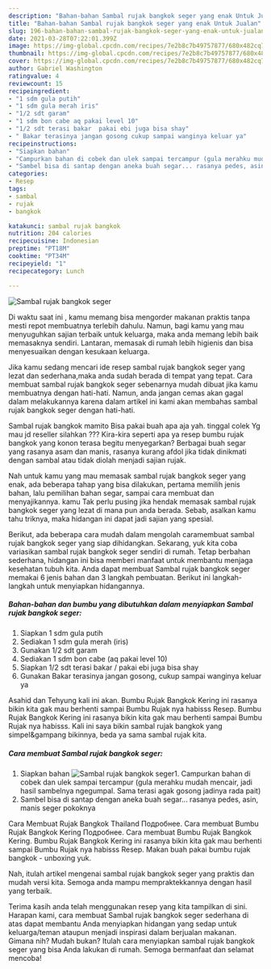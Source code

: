 ```yaml
---
description: "Bahan-bahan Sambal rujak bangkok seger yang enak Untuk Jualan"
title: "Bahan-bahan Sambal rujak bangkok seger yang enak Untuk Jualan"
slug: 196-bahan-bahan-sambal-rujak-bangkok-seger-yang-enak-untuk-jualan
date: 2021-03-28T07:22:01.399Z
image: https://img-global.cpcdn.com/recipes/7e2b8c7b49757877/680x482cq70/sambal-rujak-bangkok-seger-foto-resep-utama.jpg
thumbnail: https://img-global.cpcdn.com/recipes/7e2b8c7b49757877/680x482cq70/sambal-rujak-bangkok-seger-foto-resep-utama.jpg
cover: https://img-global.cpcdn.com/recipes/7e2b8c7b49757877/680x482cq70/sambal-rujak-bangkok-seger-foto-resep-utama.jpg
author: Gabriel Washington
ratingvalue: 4
reviewcount: 15
recipeingredient:
- "1 sdm gula putih"
- "1 sdm gula merah iris"
- "1/2 sdt garam"
- "1 sdm bon cabe aq pakai level 10"
- "1/2 sdt terasi bakar  pakai ebi juga bisa shay"
- " Bakar terasinya jangan gosong cukup sampai wanginya keluar ya"
recipeinstructions:
- "Siapkan bahan"
- "Campurkan bahan di cobek dan ulek sampai tercampur (gula merahku mudah mencair, jadi hasil sambelnya ngegumpal. Sama terasi agak gosong jadinya rada pait)"
- "Sambel bisa di santap dengan aneka buah segar... rasanya pedes, asin, manis seger pokoknya"
categories:
- Resep
tags:
- sambal
- rujak
- bangkok

katakunci: sambal rujak bangkok 
nutrition: 204 calories
recipecuisine: Indonesian
preptime: "PT18M"
cooktime: "PT34M"
recipeyield: "1"
recipecategory: Lunch

---
```



![Sambal rujak bangkok seger](https://img-global.cpcdn.com/recipes/7e2b8c7b49757877/680x482cq70/sambal-rujak-bangkok-seger-foto-resep-utama.jpg)

Di waktu  saat ini , kamu memang bisa mengorder makanan praktis tanpa mesti repot membuatnya terlebih dahulu. Namun, bagi kamu yang mau menyuguhkan sajian terbaik untuk keluarga, maka anda memang lebih baik memasaknya sendiri. Lantaran, memasak di rumah lebih higienis dan bisa menyesuaikan dengan kesukaan keluarga.

Jika kamu sedang mencari ide resep sambal rujak bangkok seger yang lezat dan sederhana,maka anda sudah berada di tempat yang tepat. Cara membuat sambal rujak bangkok seger  sebenarnya mudah dibuat jika kamu membuatnya dengan hati-hati. Namun, anda jangan cemas akan gagal dalam melakukannya 
karena dalam artikel ini kami akan membahas sambal rujak bangkok seger dengan hati-hati.  

Sambal rujak bangkok mamito Bisa pakai buah apa aja yah. tinggal colek Yg mau jd reseller silahkan ??? Kira-kira seperti apa ya resep bumbu rujak bangkok yang konon terasa begitu menyegarkan? Berbagai buah segar yang rasanya asam dan manis, rasanya kurang afdol jika tidak dinikmati dengan sambal atau tidak diolah menjadi sajian rujak.

Nah untuk kamu yang mau memasak sambal rujak bangkok seger yang enak, ada beberapa tahap yang bisa dilakukan, pertama memilih jenis bahan, lalu pemilihan bahan segar, sampai cara membuat dan menyajikannya. kamu Tak perlu pusing jika hendak memasak sambal rujak bangkok seger yang lezat di mana pun anda berada. Sebab, asalkan kamu  tahu triknya, maka hidangan ini dapat jadi sajian yang spesial.

Berikut, ada beberapa cara mudah dalam mengolah caramembuat sambal rujak bangkok seger yang siap dihidangkan. Sekarang, yuk kita coba variasikan sambal rujak bangkok seger sendiri di rumah. Tetap berbahan sederhana, hidangan ini bisa memberi manfaat untuk membantu menjaga kesehatan tubuh kita. Anda dapat membuat Sambal rujak bangkok seger memakai 6 jenis bahan dan 3 langkah pembuatan. Berikut ini langkah-langkah untuk menyiapkan hidangannya.

<!--inarticleads1-->

##### Bahan-bahan dan bumbu yang dibutuhkan dalam menyiapkan Sambal rujak bangkok seger:

1. Siapkan 1 sdm gula putih
1. Sediakan 1 sdm gula merah (iris)
1. Gunakan 1/2 sdt garam
1. Sediakan 1 sdm bon cabe (aq pakai level 10)
1. Siapkan 1/2 sdt terasi bakar / pakai ebi juga bisa shay
1. Gunakan  Bakar terasinya jangan gosong, cukup sampai wanginya keluar ya


Asahid dan Tehyung kali ini akan. Bumbu Rujak Bangkok Kering ini rasanya bikin kita gak mau berhenti sampai Bumbu Rujak nya habisss Resep. Bumbu Rujak Bangkok Kering ini rasanya bikin kita gak mau berhenti sampai Bumbu Rujak nya habisss. Kali ini saya bikin sambal rujak bangkok yang simpel&amp;gampang bikinnya, beda ya sama sambal rujak kita. 

<!--inarticleads2-->

##### Cara membuat Sambal rujak bangkok seger:

1. Siapkan bahan
<img src="https://img-global.cpcdn.com/steps/57955aeb948a9274/160x128cq70/sambal-rujak-bangkok-seger-langkah-memasak-1-foto.jpg" alt="Sambal rujak bangkok seger">1. Campurkan bahan di cobek dan ulek sampai tercampur (gula merahku mudah mencair, jadi hasil sambelnya ngegumpal. Sama terasi agak gosong jadinya rada pait)
1. Sambel bisa di santap dengan aneka buah segar... rasanya pedes, asin, manis seger pokoknya


Cara Membuat Rujak Bangkok Thailand Подробнее. Cara membuat Bumbu Rujak Bangkok Kering Подробнее. Cara membuat Bumbu Rujak Bangkok Kering. Bumbu Rujak Bangkok Kering ini rasanya bikin kita gak mau berhenti sampai Bumbu Rujak nya habisss Resep. Makan buah pakai bumbu rujak bangkok - unboxing yuk. 

Nah, itulah artikel mengenai  sambal rujak bangkok seger  yang praktis dan mudah versi kita. Semoga anda mampu mempraktekkannya dengan hasil yang terbaik. 

Terima kasih anda telah menggunakan resep yang kita tampilkan di sini. Harapan kami, cara membuat  Sambal rujak bangkok seger sederhana di atas dapat membantu Anda menyiapkan hidangan yang sedap untuk keluarga/teman ataupun menjadi inspirasi dalam berjualan makanan. Gimana nih? Mudah bukan? Itulah cara menyiapkan sambal rujak bangkok seger yang bisa Anda lakukan di rumah. Semoga bermanfaat dan selamat mencoba!

